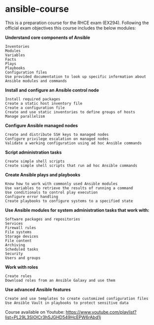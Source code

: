 # ansible-course

This is a preparation course for the RHCE exam (EX294). Following the official exam objectives this course includes the below modules:

**Understand core components of Ansible**

    Inventories
    Modules
    Variables
    Facts
    Plays
    Playbooks
    Configuration files
    Use provided documentation to look up specific information about Ansible modules and commands

**Install and configure an Ansible control node**

    Install required packages
    Create a static host inventory file
    Create a configuration file
    Create and use static inventories to define groups of hosts
    Manage parallelism

**Configure Ansible managed nodes**

    Create and distribute SSH keys to managed nodes
    Configure privilege escalation on managed nodes
    Validate a working configuration using ad hoc Ansible commands

**Script administration tasks**

    Create simple shell scripts
    Create simple shell scripts that run ad hoc Ansible commands

**Create Ansible plays and playbooks**

    Know how to work with commonly used Ansible modules
    Use variables to retrieve the results of running a command
    Use conditionals to control play execution
    Configure error handling
    Create playbooks to configure systems to a specified state

**Use Ansible modules for system administration tasks that work with:**

    Software packages and repositories
    Services
    Firewall rules
    File systems
    Storage devices
    File content
    Archiving
    Scheduled tasks
    Security
    Users and groups

**Work with roles**

    Create roles
    Download roles from an Ansible Galaxy and use them

**Use advanced Ansible features**

    Create and use templates to create customized configuration files
    Use Ansible Vault in playbooks to protect sensitive data


Course available on Youtube: https://www.youtube.com/playlist?list=PL29L3SIOICr3hSJGHD549HcEPW6rAbd1j
